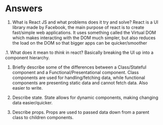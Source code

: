 # Answers

1.  What is React JS and what problems does it try and solve?
React is a UI library made by Facebook, the main purpose of react is to create fast/simple web applications. 
It uses something called the Virtual DOM which makes interacting with the DOM much simpler, 
but also reduces the load on the DOM so that bigger apps can be quicker/smoother

.1.  What does it mean to _think_ in react?
Basically breaking the UI up into a component hierarchy.

1.  Briefly describe some of the differences between a Class/Stateful component and a Functional/Presentational component.
Class components are used for handling/fetching data, while functional components are presenting static data and cannot fetch data.
Also easier to write.

1.  Describe state.
State allows for dynamic components, making changing data easier/quicker.

1.  Describe props.
Props are used to passed data down from a parent class to children components.